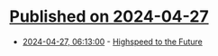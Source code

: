 # [Published on 2024-04-27](index.md)

* [2024-04-27, 06:13:00](https://soylentnews.org/article.pl?sid=24/04/25/1517248&from=rss) - [Highspeed to the Future](https://soylentnews.org/article.pl?sid=24/04/25/1517248&from=rss)
